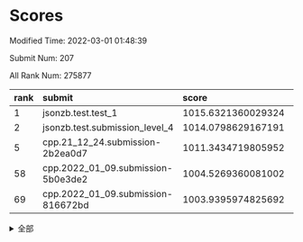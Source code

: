 # Scores

Modified Time: 2022-03-01 01:48:39

Submit Num: 207

All Rank Num: 275877

| rank |               submit               |       score        |       sigma        | pk_num |
| :--- | :--------------------------------- | :----------------- | :----------------- | :----- |
| 1    | jsonzb.test.test_1                 | 1015.6321360029324 | 0.8708756606314602 | 5325   |
| 2    | jsonzb.test.submission_level_4     | 1014.0798629167191 | 0.8219392401997492 | 5328   |
| 5    | cpp.21_12_24.submission-2b2ea0d7   | 1011.3434719805952 | 0.7661797982147255 | 5331   |
| 58   | cpp.2022_01_09.submission-5b0e3de2 | 1004.5269360081002 | 0.7142490244750493 | 5329   |
| 69   | cpp.2022_01_09.submission-816672bd | 1003.9395974825692 | 0.7218782695532152 | 5335   |


<details>
<summary>全部</summary>

| rank |                 submit                 |       score        |       sigma        | pk_num |
| :--- | :------------------------------------- | :----------------- | :----------------- | :----- |
| 1    | jsonzb.test.test_1                     | 1015.6321360029324 | 0.8708756606314602 | 5325   |
| 2    | jsonzb.test.submission_level_4         | 1014.0798629167191 | 0.8219392401997492 | 5328   |
| 3    | gobigger.level_3.submission_level_3_29 | 1011.4640592714001 | 0.7854604621844611 | 5329   |
| 4    | gobigger.level_3.submission_level_3_3  | 1011.4483004822831 | 0.7715009980132578 | 5323   |
| 5    | cpp.21_12_24.submission-2b2ea0d7       | 1011.3434719805952 | 0.7661797982147255 | 5331   |
| 6    | gobigger.level_3.submission_level_3_33 | 1011.3019982635907 | 0.7918331980138006 | 5331   |
| 7    | gobigger.level_3.submission_level_3_25 | 1011.1280112706821 | 0.7578372509010879 | 5328   |
| 8    | gobigger.level_3.submission_level_3_28 | 1011.1250023149413 | 0.7734791261334168 | 5328   |
| 9    | gobigger.level_3.submission_level_3_23 | 1010.9645005697528 | 0.7782461843194258 | 5327   |
| 10   | gobigger.level_3.submission_level_3_19 | 1010.9546686221578 | 0.7712936161830033 | 5334   |
| 11   | gobigger.level_3.submission_level_3_34 | 1010.9395901833595 | 0.7754318327674287 | 5330   |
| 12   | gobigger.level_3.submission_level_3_1  | 1010.9300212219866 | 0.7791441696199538 | 5335   |
| 13   | gobigger.level_3.submission_level_3_36 | 1010.9281322605242 | 0.7617552362369867 | 5328   |
| 14   | gobigger.level_3.submission_level_3_47 | 1010.9200593113826 | 0.7542646845204877 | 5329   |
| 15   | gobigger.level_3.submission_level_3_42 | 1010.7741028021449 | 0.7729393460104272 | 5329   |
| 16   | gobigger.level_3.submission_level_3_2  | 1010.7482556468088 | 0.776483524908366  | 5327   |
| 17   | gobigger.level_3.submission_level_3_18 | 1010.7365985075074 | 0.7769196408619317 | 5331   |
| 18   | gobigger.level_3.submission_level_3_13 | 1010.6323820554333 | 0.7531589473022839 | 5334   |
| 19   | gobigger.level_3.submission_level_3_15 | 1010.627088148561  | 0.7728124306148758 | 5326   |
| 20   | gobigger.level_3.submission_level_3_43 | 1010.6239106917863 | 0.7819795690815464 | 5332   |
| 21   | gobigger.level_3.submission_level_3_24 | 1010.62337593139   | 0.7735291935659504 | 5334   |
| 22   | gobigger.level_3.submission_level_3_40 | 1010.479565042716  | 0.763155122220393  | 5328   |
| 23   | gobigger.level_3.submission_level_3_22 | 1010.291348453712  | 0.7704340579008305 | 5332   |
| 24   | gobigger.level_3.submission_level_3_10 | 1010.2833426390804 | 0.7329554535323883 | 5327   |
| 25   | gobigger.level_3.submission_level_3_0  | 1010.2494016395946 | 0.7769381322029391 | 5329   |
| 26   | gobigger.level_3.submission_level_3_5  | 1010.2310462753431 | 0.7766314578652905 | 5333   |
| 27   | gobigger.level_3.submission_level_3_44 | 1010.1704683096951 | 0.7719770445476436 | 5330   |
| 28   | gobigger.level_3.submission_level_3_27 | 1010.166159420758  | 0.7620049083965365 | 5333   |
| 29   | gobigger.level_3.submission_level_3_45 | 1010.1529065769304 | 0.7656208622467802 | 5327   |
| 30   | gobigger.level_3.submission_level_3_14 | 1010.0740569384434 | 0.7565685920096091 | 5329   |
| 31   | gobigger.level_3.submission_level_3_11 | 1009.9997554945263 | 0.7716514543466602 | 5324   |
| 32   | gobigger.level_3.submission_level_3_48 | 1009.9884122024692 | 0.7715878346418799 | 5326   |
| 33   | gobigger.level_3.submission_level_3_38 | 1009.959987310346  | 0.7680362187023373 | 5334   |
| 34   | gobigger.level_3.submission_level_3_20 | 1009.858612938944  | 0.7627076039403822 | 5330   |
| 35   | gobigger.level_3.submission_level_3_35 | 1009.852556429932  | 0.75542092908717   | 5331   |
| 36   | gobigger.level_3.submission_level_3_37 | 1009.7051935942659 | 0.7597754224082126 | 5327   |
| 37   | gobigger.level_3.submission_level_3_4  | 1009.6692164534156 | 0.7653528228844292 | 5331   |
| 38   | gobigger.level_3.submission_level_3_6  | 1009.6465599009606 | 0.7379004439864434 | 5334   |
| 39   | gobigger.level_3.submission_level_3_12 | 1009.645961660408  | 0.7612987971750869 | 5329   |
| 40   | gobigger.level_3.submission_level_3_30 | 1009.6078623230051 | 0.759502030074216  | 5328   |
| 41   | gobigger.level_3.submission_level_3_17 | 1009.5961978803116 | 0.7547703994298336 | 5330   |
| 42   | gobigger.level_3.submission_level_3_49 | 1009.5776009925547 | 0.7579468005835871 | 5334   |
| 43   | gobigger.level_3.submission_level_3_46 | 1009.5193146795931 | 0.7436921814096782 | 5334   |
| 44   | gobigger.level_3.submission_level_3_26 | 1009.4555263583904 | 0.7494751018958574 | 5332   |
| 45   | gobigger.level_3.submission_level_3_39 | 1009.4180238129229 | 0.7740260846496624 | 5333   |
| 46   | gobigger.level_3.submission_level_3_31 | 1009.3422806823293 | 0.739056502049682  | 5326   |
| 47   | gobigger.level_3.submission_level_3_16 | 1009.291041755947  | 0.7392001613327551 | 5335   |
| 48   | gobigger.level_3.submission_level_3_8  | 1009.266943293393  | 0.7621545144698657 | 5334   |
| 49   | gobigger.level_3.submission_level_3_21 | 1009.2312095861147 | 0.7548927676237844 | 5329   |
| 50   | gobigger.level_3.submission_level_3_7  | 1009.2229189835167 | 0.7571158307665125 | 5334   |
| 51   | gobigger.level_3.submission_level_3_41 | 1009.1576927980378 | 0.7464334313188354 | 5332   |
| 52   | gobigger.level_3.submission_level_3_32 | 1008.885407396773  | 0.7810503536498473 | 5333   |
| 53   | gobigger.level_3.submission_level_3_9  | 1008.4855709752098 | 0.7438529635834531 | 5332   |
| 54   | gobigger.level_1.submission_level_1_49 | 1005.5903809019272 | 0.7310009764192476 | 5327   |
| 55   | gobigger.level_1.submission_level_1_25 | 1004.7929844045162 | 0.7141358020222199 | 5330   |
| 56   | gobigger.level_1.submission_level_1_33 | 1004.7078990849793 | 0.7257899935394488 | 5335   |
| 57   | gobigger.level_1.submission_level_1_36 | 1004.6468534264011 | 0.7257484131467113 | 5327   |
| 58   | cpp.2022_01_09.submission-5b0e3de2     | 1004.5269360081002 | 0.7142490244750493 | 5329   |
| 59   | gobigger.level_1.submission_level_1_7  | 1004.3608795020965 | 0.7170670418717092 | 5330   |
| 60   | gobigger.level_1.submission_level_1_11 | 1004.3050516332546 | 0.7251871101113906 | 5326   |
| 61   | gobigger.level_1.submission_level_1_32 | 1004.2599577845049 | 0.7212765120690311 | 5328   |
| 62   | gobigger.level_1.submission_level_1_43 | 1004.2035214775844 | 0.716168981796286  | 5333   |
| 63   | gobigger.level_1.submission_level_1_13 | 1004.140594076945  | 0.716794913520931  | 5334   |
| 64   | gobigger.level_1.submission_level_1_17 | 1004.0897561489015 | 0.7271971555258997 | 5337   |
| 65   | gobigger.level_1.submission_level_1_47 | 1004.017382488988  | 0.707022595007663  | 5334   |
| 66   | gobigger.level_1.submission_level_1_19 | 1003.9899459405246 | 0.7090358128477758 | 5328   |
| 67   | gobigger.level_1.submission_level_1_26 | 1003.9562759008409 | 0.7133834113095519 | 5334   |
| 68   | gobigger.level_1.submission_level_1_0  | 1003.9536865149602 | 0.7170479254338554 | 5326   |
| 69   | cpp.2022_01_09.submission-816672bd     | 1003.9395974825692 | 0.7218782695532152 | 5335   |
| 70   | gobigger.level_1.submission_level_1_41 | 1003.9009392657151 | 0.718205896031739  | 5338   |
| 71   | gobigger.level_1.submission_level_1_38 | 1003.8779149364663 | 0.7145636674809841 | 5333   |
| 72   | gobigger.level_1.submission_level_1_23 | 1003.8663571436651 | 0.7211074855769188 | 5338   |
| 73   | gobigger.level_1.submission_level_1_1  | 1003.8347515354797 | 0.7173808190429762 | 5331   |
| 74   | gobigger.level_1.submission_level_1_37 | 1003.7464487021335 | 0.7334212540910097 | 5336   |
| 75   | gobigger.level_1.submission_level_1_21 | 1003.659875563212  | 0.7146253120759815 | 5334   |
| 76   | gobigger.level_1.submission_level_1_4  | 1003.6566666429682 | 0.7170475960229689 | 5333   |
| 77   | gobigger.level_1.submission_level_1_31 | 1003.6028630602973 | 0.7250814155409928 | 5332   |
| 78   | gobigger.level_1.submission_level_1_18 | 1003.5987398415817 | 0.7150280008934866 | 5334   |
| 79   | gobigger.level_1.submission_level_1_5  | 1003.5926195026501 | 0.720498052916913  | 5329   |
| 80   | gobigger.level_1.submission_level_1_2  | 1003.5779644890702 | 0.7070645584132825 | 5328   |
| 81   | gobigger.level_1.submission_level_1_24 | 1003.3731744248939 | 0.7103463443226596 | 5333   |
| 82   | gobigger.level_1.submission_level_1_39 | 1003.3657523533175 | 0.7159952711625451 | 5330   |
| 83   | gobigger.level_1.submission_level_1_8  | 1003.3499371842521 | 0.7204378952581657 | 5334   |
| 84   | gobigger.level_1.submission_level_1_48 | 1003.3041555283868 | 0.7137927776445242 | 5331   |
| 85   | gobigger.level_1.submission_level_1_29 | 1003.2561778881669 | 0.725558621711983  | 5333   |
| 86   | gobigger.level_1.submission_level_1_35 | 1003.2495861076561 | 0.7174788297731163 | 5329   |
| 87   | gobigger.level_1.submission_level_1_12 | 1003.2216923260878 | 0.7118065583754605 | 5336   |
| 88   | gobigger.level_1.submission_level_1_45 | 1003.1574122942858 | 0.7188405664211306 | 5330   |
| 89   | gobigger.level_1.submission_level_1_6  | 1003.0462312420678 | 0.7186963768631732 | 5332   |
| 90   | gobigger.level_1.submission_level_1_27 | 1002.9882160561239 | 0.7165355104066717 | 5329   |
| 91   | gobigger.level_1.submission_level_1_14 | 1002.9879625445343 | 0.7128171293480574 | 5337   |
| 92   | gobigger.level_1.submission_level_1_30 | 1002.9284211255815 | 0.7122539677602117 | 5333   |
| 93   | gobigger.level_1.submission_level_1_46 | 1002.8099379890855 | 0.7158008710654181 | 5333   |
| 94   | gobigger.level_1.submission_level_1_10 | 1002.7756951288909 | 0.7221923303594399 | 5321   |
| 95   | gobigger.level_1.submission_level_1_28 | 1002.7187435435912 | 0.7143114294614054 | 5332   |
| 96   | gobigger.level_1.submission_level_1_22 | 1002.6536585243356 | 0.717259491443525  | 5328   |
| 97   | gobigger.level_1.submission_level_1_34 | 1002.5117886930292 | 0.7190614648817336 | 5331   |
| 98   | gobigger.level_1.submission_level_1_20 | 1002.4910501225407 | 0.706586987326141  | 5329   |
| 99   | gobigger.level_1.submission_level_1_3  | 1002.3797870136783 | 0.7120078213458769 | 5331   |
| 100  | gobigger.level_1.submission_level_1_9  | 1002.3415793787948 | 0.7115581396645111 | 5330   |
| 101  | gobigger.level_1.submission_level_1_16 | 1002.1562342858039 | 0.7168240931730758 | 5330   |
| 102  | gobigger.level_1.submission_level_1_44 | 1001.8793284949011 | 0.7145260778859109 | 5330   |
| 103  | gobigger.level_1.submission_level_1_42 | 1001.4723163016617 | 0.7117401550060845 | 5336   |
| 104  | gobigger.level_1.submission_level_1_40 | 1001.3874770743895 | 0.7022812006949354 | 5330   |
| 105  | gobigger.level_1.submission_level_1_15 | 1000.8034042494055 | 0.7165567252412833 | 5323   |
| 106  | gobigger.random.submission_random_16   | 997.5730841296048  | 0.7035574107010402 | 5330   |
| 107  | gobigger.random.submission_random_40   | 997.2377191719693  | 0.7128128239041451 | 5333   |
| 108  | gobigger.random.submission_random_12   | 997.1582604078844  | 0.7110223003072511 | 5333   |
| 109  | gobigger.random.submission_random_4    | 996.9454427147015  | 0.7280405241022212 | 5328   |
| 110  | gobigger.random.submission_random_20   | 996.918625399089   | 0.7257553360247582 | 5337   |
| 111  | gobigger.random.submission_random_43   | 996.8937464200798  | 0.701259059042849  | 5333   |
| 112  | gobigger.random.submission_random_18   | 996.873073831885   | 0.7121663663660373 | 5333   |
| 113  | gobigger.random.submission_random_24   | 996.8487581822188  | 0.6980824423526648 | 5329   |
| 114  | gobigger.random.submission_random_49   | 996.774821633973   | 0.7040260863183352 | 5337   |
| 115  | gobigger.random.submission_random_19   | 996.6793776810455  | 0.7246562727821604 | 5335   |
| 116  | gobigger.random.submission_random_28   | 996.6327692183409  | 0.7080314772914861 | 5332   |
| 117  | gobigger.random.submission_random_0    | 996.62722803872    | 0.7155576696725401 | 5331   |
| 118  | gobigger.random.submission_random_36   | 996.5750877908097  | 0.7138578651240716 | 5336   |
| 119  | gobigger.random.submission_random_42   | 996.5444245868061  | 0.7226666643684235 | 5334   |
| 120  | gobigger.random.submission_random_35   | 996.5319376488702  | 0.7234477438424955 | 5333   |
| 121  | gobigger.random.submission_random_41   | 996.5196965984572  | 0.7039959494102849 | 5333   |
| 122  | gobigger.random.submission_random_31   | 996.5071511502099  | 0.7197771372200886 | 5334   |
| 123  | gobigger.random.submission_random_48   | 996.5036926819628  | 0.7010310963292664 | 5324   |
| 124  | gobigger.random.submission_random_45   | 996.4428623567184  | 0.7172954755037726 | 5329   |
| 125  | gobigger.random.submission_random_1    | 996.3712901866627  | 0.7029599213819766 | 5327   |
| 126  | gobigger.random.submission_random_25   | 996.3554591161095  | 0.7198659602471119 | 5332   |
| 127  | gobigger.random.submission_random_37   | 996.2498896844107  | 0.7151537446901137 | 5324   |
| 128  | gobigger.random.submission_random_11   | 996.1414203735509  | 0.6944609345890422 | 5329   |
| 129  | gobigger.random.submission_random_29   | 996.0156334111102  | 0.7181380715476152 | 5330   |
| 130  | gobigger.random.submission_random_2    | 996.0025017569109  | 0.7184881891003785 | 5334   |
| 131  | gobigger.random.submission_random_34   | 995.9907454180947  | 0.7115305490956586 | 5324   |
| 132  | gobigger.random.submission_random_10   | 995.928306555377   | 0.7097454204925513 | 5332   |
| 133  | gobigger.random.submission_random_22   | 995.8687885441196  | 0.7057790975099562 | 5329   |
| 134  | gobigger.random.submission_random_46   | 995.8620219971317  | 0.7040473372867725 | 5332   |
| 135  | gobigger.random.submission_random_30   | 995.7787116721018  | 0.7056947191169461 | 5328   |
| 136  | gobigger.random.submission_random_38   | 995.7621760491795  | 0.7154973905381434 | 5326   |
| 137  | gobigger.random.submission_random_6    | 995.6841107901043  | 0.7197133274533108 | 5333   |
| 138  | gobigger.random.submission_random_14   | 995.6288761551905  | 0.7126588634108902 | 5332   |
| 139  | gobigger.random.submission_random_5    | 995.5816349286343  | 0.7102129999771448 | 5330   |
| 140  | gobigger.random.submission_random_21   | 995.5578368458392  | 0.7161784447667798 | 5333   |
| 141  | gobigger.random.submission_random_33   | 995.4753617507689  | 0.7208418447302475 | 5329   |
| 142  | gobigger.random.submission_random_44   | 995.4593125342891  | 0.714656257080311  | 5333   |
| 143  | gobigger.random.submission_random_8    | 995.4233653480253  | 0.7102921597841515 | 5333   |
| 144  | gobigger.random.submission_random_39   | 995.4053329569093  | 0.7306456948914497 | 5340   |
| 145  | gobigger.random.submission_random_32   | 995.3619918763836  | 0.7191638442103104 | 5331   |
| 146  | gobigger.random.submission_random_47   | 995.3023219353906  | 0.7100157319079061 | 5332   |
| 147  | gobigger.random.submission_random_9    | 995.2480932315565  | 0.7159047125590661 | 5333   |
| 148  | gobigger.random.submission_random_27   | 995.2464606447699  | 0.7164870989538328 | 5331   |
| 149  | gobigger.random.submission_random_15   | 995.2251060347162  | 0.7163637715770508 | 5332   |
| 150  | gobigger.random.submission_random_17   | 995.1902673652825  | 0.7046134579070856 | 5328   |
| 151  | gobigger.random.submission_random_3    | 995.1867710805542  | 0.7187447809079779 | 5329   |
| 152  | gobigger.random.submission_random_23   | 994.9279684364999  | 0.7168826414556388 | 5333   |
| 153  | gobigger.random.submission_random_7    | 994.8607566048629  | 0.7055635006947527 | 5333   |
| 154  | gobigger.level_2.submission_level_2_2  | 994.1163705558896  | 0.7311094157008873 | 5333   |
| 155  | gobigger.random.submission_random_26   | 994.083618092899   | 0.7309347603122556 | 5329   |
| 156  | gobigger.level_2.submission_level_2_27 | 994.0733353440536  | 0.7385652518043704 | 5332   |
| 157  | gobigger.random.submission_random_13   | 994.0185727352422  | 0.7200863093475013 | 5333   |
| 158  | gobigger.level_2.submission_level_2_38 | 993.9446456957332  | 0.7376583175395846 | 5327   |
| 159  | gobigger.level_2.submission_level_2_18 | 993.9101542024509  | 0.7244692181578515 | 5333   |
| 160  | gobigger.level_2.submission_level_2_37 | 993.8578397467447  | 0.7148213832359617 | 5334   |
| 161  | gobigger.level_2.submission_level_2_21 | 993.1433933603773  | 0.740261229778571  | 5327   |
| 162  | gobigger.level_2.submission_level_2_22 | 992.9198663157645  | 0.745316255524427  | 5334   |
| 163  | gobigger.level_2.submission_level_2_25 | 992.8207426317866  | 0.7395095224755366 | 5331   |
| 164  | gobigger.level_2.submission_level_2_5  | 992.7175906322229  | 0.7329111901901754 | 5328   |
| 165  | gobigger.level_2.submission_level_2_43 | 992.5990179732232  | 0.7410257497529199 | 5332   |
| 166  | gobigger.level_2.submission_level_2_46 | 992.5981860527934  | 0.747812487737307  | 5330   |
| 167  | gobigger.level_2.submission_level_2_20 | 992.5967178307758  | 0.7385846536076569 | 5328   |
| 168  | gobigger.level_2.submission_level_2_15 | 992.401869732177   | 0.7388802779002865 | 5328   |
| 169  | gobigger.level_2.submission_level_2_41 | 992.3946896389208  | 0.733773316774066  | 5327   |
| 170  | gobigger.level_2.submission_level_2_0  | 992.3482620512181  | 0.7602574377399007 | 5332   |
| 171  | gobigger.level_2.submission_level_2_48 | 992.2865494252909  | 0.7455536077350392 | 5333   |
| 172  | gobigger.level_2.submission_level_2_16 | 992.2619575264691  | 0.7374171005462368 | 5330   |
| 173  | gobigger.level_2.submission_level_2_3  | 992.2491650256843  | 0.7356307639107786 | 5326   |
| 174  | gobigger.level_2.submission_level_2_7  | 992.2349674970264  | 0.742304726280149  | 5329   |
| 175  | gobigger.level_2.submission_level_2_35 | 992.2238074341196  | 0.7478478907094035 | 5335   |
| 176  | gobigger.level_2.submission_level_2_6  | 992.1947192443214  | 0.7522724789373222 | 5326   |
| 177  | gobigger.level_2.submission_level_2_40 | 992.1449685894605  | 0.7521080116320378 | 5329   |
| 178  | gobigger.level_2.submission_level_2_34 | 992.1015412233994  | 0.7455740448697112 | 5332   |
| 179  | gobigger.level_2.submission_level_2_39 | 991.7768799749142  | 0.7547482351377448 | 5327   |
| 180  | gobigger.level_2.submission_level_2_30 | 991.77685989137    | 0.7421406534000922 | 5327   |
| 181  | gobigger.level_2.submission_level_2_12 | 991.7429254669263  | 0.7560781380225927 | 5332   |
| 182  | gobigger.level_2.submission_level_2_49 | 991.7291884482181  | 0.7458989969440725 | 5329   |
| 183  | gobigger.level_2.submission_level_2_28 | 991.6597035835505  | 0.7557750199666255 | 5334   |
| 184  | gobigger.level_2.submission_level_2_14 | 991.6292946367587  | 0.7484886653428173 | 5330   |
| 185  | gobigger.level_2.submission_level_2_4  | 991.5292562529817  | 0.7449264235495747 | 5329   |
| 186  | gobigger.level_2.submission_level_2_44 | 991.4534940823182  | 0.7586381680646507 | 5332   |
| 187  | gobigger.level_2.submission_level_2_1  | 991.310759982605   | 0.7429136396755657 | 5330   |
| 188  | gobigger.level_2.submission_level_2_10 | 991.3051590126477  | 0.742564139950774  | 5332   |
| 189  | gobigger.level_2.submission_level_2_47 | 991.1651797276984  | 0.7466568632079736 | 5333   |
| 190  | gobigger.level_2.submission_level_2_31 | 991.1382343686524  | 0.7591618229106676 | 5337   |
| 191  | gobigger.level_2.submission_level_2_36 | 991.0851480302337  | 0.7818359142621113 | 5334   |
| 192  | gobigger.level_2.submission_level_2_26 | 990.9930803181991  | 0.7631884028648278 | 5335   |
| 193  | gobigger.level_2.submission_level_2_23 | 990.954579379467   | 0.7392979727280108 | 5327   |
| 194  | gobigger.level_2.submission_level_2_42 | 990.8818799767045  | 0.7797730066396173 | 5332   |
| 195  | gobigger.level_2.submission_level_2_8  | 990.8717792102275  | 0.7726116476126397 | 5333   |
| 196  | gobigger.level_2.submission_level_2_32 | 990.7652166044209  | 0.7529771095862284 | 5332   |
| 197  | gobigger.level_2.submission_level_2_11 | 990.5566909819397  | 0.7541310504062219 | 5336   |
| 198  | gobigger.level_2.submission_level_2_17 | 990.4498686598848  | 0.7473504094184383 | 5326   |
| 199  | gobigger.level_2.submission_level_2_33 | 990.4155380662997  | 0.7600992677268015 | 5332   |
| 200  | gobigger.level_2.submission_level_2_29 | 990.2550094847164  | 0.7959847973526727 | 5332   |
| 201  | gobigger.level_2.submission_level_2_45 | 990.1702636558949  | 0.7708548737534396 | 5332   |
| 202  | gobigger.level_2.submission_level_2_19 | 990.0320412700263  | 0.7600184701304229 | 5339   |
| 203  | gobigger.level_2.submission_level_2_9  | 989.6414982727958  | 0.7810310467534314 | 5331   |
| 204  | gobigger.level_2.submission_level_2_24 | 989.5221519144959  | 0.7717470601307421 | 5333   |
| 205  | gobigger.level_2.submission_level_2_13 | 989.4281672843675  | 0.7876202350591466 | 5331   |
| 206  | gobigger.none.submission_none_0        | 976.6061516824158  | 1.383369129987465  | 5330   |
| 207  | gobigger.none.submission_none_1        | 975.4407085288195  | 1.4764206053433184 | 5331   |

</details>